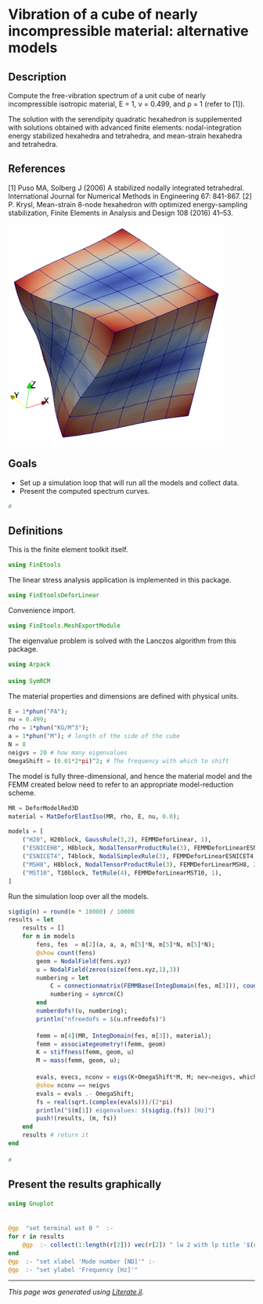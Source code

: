 # Vibration of a cube of nearly incompressible material: alternative models

## Description

Compute the free-vibration spectrum of a unit cube of nearly
incompressible isotropic material, E = 1, ν = 0.499, and ρ = 1 (refer to [1]).

The solution with the serendipity quadratic hexahedron is supplemented with
solutions obtained with advanced finite elements: nodal-integration energy
stabilized hexahedra and tetrahedra, and mean-strain hexahedra and
tetrahedra.

## References

[1] Puso MA, Solberg J (2006) A stabilized nodally integrated tetrahedral. International Journal for Numerical Methods in Engineering 67: 841-867.
[2] P. Krysl, Mean-strain 8-node hexahedron with optimized energy-sampling
stabilization, Finite Elements in Analysis and Design 108 (2016) 41–53.

![](unit_cube-mode7.png)

## Goals

- Set up a simulation loop that will run all the models and collect data.
- Present the computed spectrum curves.

```julia
#
```

## Definitions

This is the finite element toolkit itself.

```julia
using FinEtools
```

The linear stress analysis application is implemented in this package.

```julia
using FinEtoolsDeforLinear
```

Convenience import.

```julia
using FinEtools.MeshExportModule
```

The eigenvalue problem is solved with the Lanczos algorithm from this package.

```julia
using Arpack

using SymRCM
```

The material properties and dimensions are defined with physical units.

```julia
E = 1*phun("PA");
nu = 0.499;
rho = 1*phun("KG/M^3");
a = 1*phun("M"); # length of the side of the cube
N = 8
neigvs = 20 # how many eigenvalues
OmegaShift = (0.01*2*pi)^2; # The frequency with which to shift
```

The model is fully three-dimensional, and hence the material model  and the
FEMM created below need to refer to an appropriate model-reduction scheme.

```julia
MR = DeforModelRed3D
material = MatDeforElastIso(MR, rho, E, nu, 0.0);
```

```julia
models = [
    ("H20", H20block, GaussRule(3,2), FEMMDeforLinear, 1),
    ("ESNICEH8", H8block, NodalTensorProductRule(3), FEMMDeforLinearESNICEH8, 2),
    ("ESNICET4", T4block, NodalSimplexRule(3), FEMMDeforLinearESNICET4, 2),
    ("MSH8", H8block, NodalTensorProductRule(3), FEMMDeforLinearMSH8, 2),
    ("MST10", T10block, TetRule(4), FEMMDeforLinearMST10, 1),
]
```

Run  the simulation loop over all the models.

```julia
sigdig(n) = round(n * 10000) / 10000
results = let
    results = []
    for m in models
        fens, fes  = m[2](a, a, a, m[5]*N, m[5]*N, m[5]*N);
        @show count(fens)
        geom = NodalField(fens.xyz)
        u = NodalField(zeros(size(fens.xyz,1),3))
        numbering = let
            C = connectionmatrix(FEMMBase(IntegDomain(fes, m[3])), count(fens))
            numbering = symrcm(C)
        end
        numberdofs!(u, numbering);
        println("nfreedofs = $(u.nfreedofs)")

        femm = m[4](MR, IntegDomain(fes, m[3]), material);
        femm = associategeometry!(femm, geom)
        K = stiffness(femm, geom, u)
        M = mass(femm, geom, u);

        evals, evecs, nconv = eigs(K+OmegaShift*M, M; nev=neigvs, which=:SM)
        @show nconv == neigvs
        evals = evals .- OmegaShift;
        fs = real(sqrt.(complex(evals)))/(2*pi)
        println("$(m[1]) eigenvalues: $(sigdig.(fs)) [Hz]")
        push!(results, (m, fs))
    end
    results # return it
end

#
```

## Present the results graphically

```julia
using Gnuplot


@gp  "set terminal wxt 0 "  :-
for r in results
    @gp  :- collect(1:length(r[2])) vec(r[2]) " lw 2 with lp title '$(r[1][1])' "  :-
end
@gp  :- "set xlabel 'Mode number [ND]'" :-
@gp  :- "set ylabel 'Frequency [Hz]'"
```

---

*This page was generated using [Literate.jl](https://github.com/fredrikekre/Literate.jl).*

